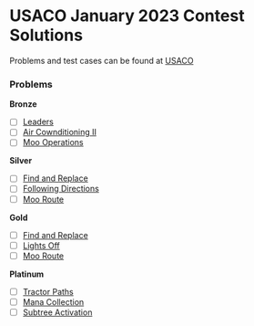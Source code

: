 # USACO January 2023 Contest Solutions

Problems and test cases can be found at [USACO](http://www.usaco.org/index.php?page=jan23results)

### Problems

**Bronze**

- [ ] [Leaders](http://www.usaco.org/index.php?page=viewproblem2&cpid=1275)
- [ ] [Air Cownditioning II](http://www.usaco.org/index.php?page=viewproblem2&cpid=1276)
- [ ] [Moo Operations](http://www.usaco.org/index.php?page=viewproblem2&cpid=1277)

**Silver**

- [ ] [Find and Replace](http://www.usaco.org/index.php?page=viewproblem2&cpid=1278)
- [ ] [Following Directions](http://www.usaco.org/index.php?page=viewproblem2&cpid=1279)
- [ ] [Moo Route](http://www.usaco.org/index.php?page=viewproblem2&cpid=1280)

**Gold**

- [ ] [Find and Replace](http://www.usaco.org/index.php?page=viewproblem2&cpid=1281)
- [ ] [Lights Off](http://www.usaco.org/index.php?page=viewproblem2&cpid=1282)
- [ ] [Moo Route](http://www.usaco.org/index.php?page=viewproblem2&cpid=1283)

**Platinum**

- [ ] [Tractor Paths](http://www.usaco.org/index.php?page=viewproblem2&cpid=1284)
- [ ] [Mana Collection](http://www.usaco.org/index.php?page=viewproblem2&cpid=1285)
- [ ] [Subtree Activation](http://www.usaco.org/index.php?page=viewproblem2&cpid=1286)
